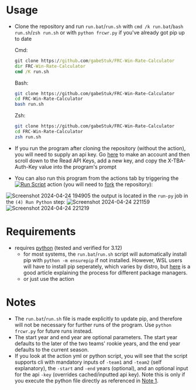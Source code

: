 # Usage
 - Clone the repository and run `run.bat`/`run.sh` with `cmd /k run.bat`/`bash run.sh`/`zsh run.sh` or with `python frcwr.py` if you've already got pip up to date

   Cmd:
   ```cmd
   git clone https://github.com/gabeStuk/FRC-Win-Rate-Calculator
   dir FRC-Win-Rate-Calculator
   cmd /K run.sh
   ```
   Bash:
   ```bash
   git clone https://github.com/gabeStuk/FRC-Win-Rate-Calculator
   cd FRC-Win-Rate-Calculator
   bash run.sh
   ```
   Zsh:
   ```zsh
   git clone https://github.com/gabeStuk/FRC-Win-Rate-Calculator
   cd FRC-Win-Rate-Calculator
   zsh run.sh
   ```
 - If you run the program after cloning the repository (without the action), you will need to supply an api key. Go [here](https://www.thebluealliance.com/account/login?next=http://www.thebluealliance.com/account) to make an account and then scroll down to the Read API Keys, add a new key, and copy the X-TBA-Auth-Key value into the program's prompt
 - You can also run this program from the actions tab by triggering the [![Run Script](https://github.com/gabeStuk/FRC-Win-Rate-Calculator/actions/workflows/run.yml/badge.svg)](https://github.com/gabeStuk/FRC-Win-Rate-Calculator/actions/workflows/run.yml) action (you will need to [fork](https://github.com/gabeStuk/FRC-Win-Rate-Calculator/fork) the repository):


![Screenshot 2024-04-24 194905](https://github.com/gabeStuk/FRC-Win-Rate-Calculator/assets/117952984/a03c4cb1-d4f8-455d-9286-2cdc2c645e77)
the output is located in the `run-py` job in the `(4) Run Python` step:
![Screenshot 2024-04-24 221159](https://github.com/gabeStuk/FRC-Win-Rate-Calculator/assets/117952984/56e526e3-d744-447a-9660-8664e13f2ef2)
![Screenshot 2024-04-24 221219](https://github.com/gabeStuk/FRC-Win-Rate-Calculator/assets/117952984/6f9af872-c903-4675-b3a5-eea09ab7f1e1)



# Requirements
 - requires [python](https://www.python.org/downloads) (tested and verified for 3.12)
    - for most systems, the `run.bat`/`run.sh` script will automatically install pip with `python -m ensurepip` if not installed. However, WSL users will have to install pip seperately, which varies by distro, but [here](https://www.tecmint.com/install-pip-in-linux/) is a good article explaining the process for different package managers.
    - or just use the action

# Notes
 - The `run.bat`/`run.sh` file is made explicitly to update pip, and therefore will not be necessary for further runs of the program. Use `python frcwr.py` for future runs instead.
 - The start year and end year are optional parameters. The start year defaults to the later of the two teams' rookie years, and the end year defaults to the current season.
 - If you look at the action yml or python script, you will see that the script supports cli with mandatory inputs of `-team1` and `-team2` (self explanatory), the `-start` and `-end` years (optional), and an optional input for the api `-key` (overrides cached/inputted api key). Note this is only if you execute the python file directly as referenced in [Note 1](#notes).
